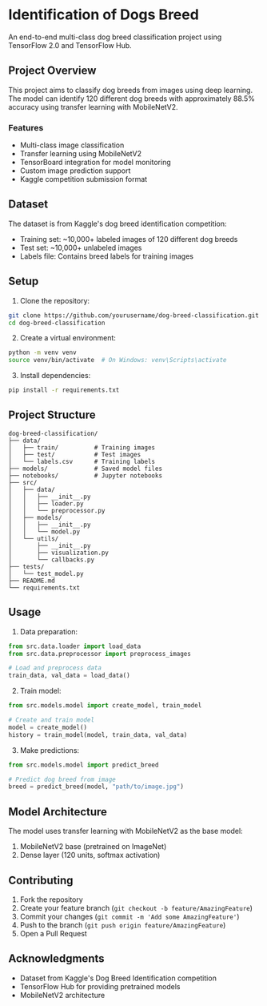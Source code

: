 # Identification of Dogs Breed

An end-to-end multi-class dog breed classification project using TensorFlow 2.0 and TensorFlow Hub.

## Project Overview

This project aims to classify dog breeds from images using deep learning. The model can identify 120 different dog breeds with approximately 88.5% accuracy using transfer learning with MobileNetV2.

### Features
- Multi-class image classification
- Transfer learning using MobileNetV2
- TensorBoard integration for model monitoring
- Custom image prediction support
- Kaggle competition submission format

## Dataset

The dataset is from Kaggle's dog breed identification competition:
- Training set: ~10,000+ labeled images of 120 different dog breeds
- Test set: ~10,000+ unlabeled images
- Labels file: Contains breed labels for training images


## Setup

1. Clone the repository:
```bash
git clone https://github.com/yourusername/dog-breed-classification.git
cd dog-breed-classification
```

2. Create a virtual environment:
```bash
python -m venv venv
source venv/bin/activate  # On Windows: venv\Scripts\activate
```

3. Install dependencies:
```bash
pip install -r requirements.txt
```

## Project Structure
```
dog-breed-classification/
├── data/
│   ├── train/          # Training images
│   ├── test/           # Test images
│   └── labels.csv      # Training labels
├── models/             # Saved model files
├── notebooks/          # Jupyter notebooks
├── src/
│   ├── data/
│   │   ├── __init__.py
│   │   ├── loader.py
│   │   └── preprocessor.py
│   ├── models/
│   │   ├── __init__.py
│   │   └── model.py
│   └── utils/
│       ├── __init__.py
│       ├── visualization.py
│       └── callbacks.py
├── tests/
│   └── test_model.py
├── README.md
└── requirements.txt
```

## Usage

1. Data preparation:
```python
from src.data.loader import load_data
from src.data.preprocessor import preprocess_images

# Load and preprocess data
train_data, val_data = load_data()
```

2. Train model:
```python
from src.models.model import create_model, train_model

# Create and train model
model = create_model()
history = train_model(model, train_data, val_data)
```

3. Make predictions:
```python
from src.models.model import predict_breed

# Predict dog breed from image
breed = predict_breed(model, "path/to/image.jpg")
```

## Model Architecture

The model uses transfer learning with MobileNetV2 as the base model:
1. MobileNetV2 base (pretrained on ImageNet)
2. Dense layer (120 units, softmax activation)

## Contributing

1. Fork the repository
2. Create your feature branch (`git checkout -b feature/AmazingFeature`)
3. Commit your changes (`git commit -m 'Add some AmazingFeature'`)
4. Push to the branch (`git push origin feature/AmazingFeature`)
5. Open a Pull Request


## Acknowledgments
- Dataset from Kaggle's Dog Breed Identification competition
- TensorFlow Hub for providing pretrained models
- MobileNetV2 architecture
